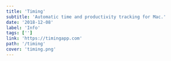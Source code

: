 ```yaml
---
title: 'Timing'
subtitle: 'Automatic time and productivity tracking for Mac.'
date: '2018-12-08'
label: 'Info'
tags: ['']
link: 'https://timingapp.com'
path: '/timing'
cover: 'timing.png'
---
```

